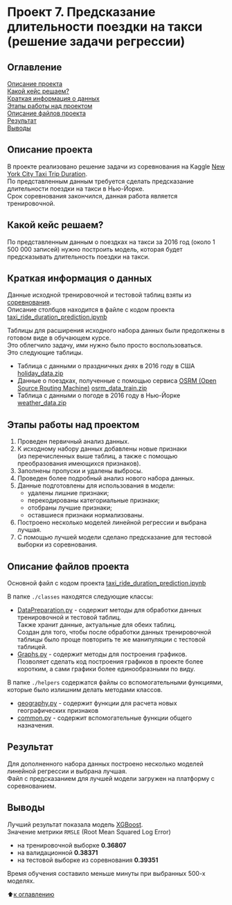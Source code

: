 # Проект 7. Предсказание длительности поездки на такси (решение задачи регрессии)

## Оглавление

[Описание проекта](https://github.com/experiment0/sf_data_science/blob/main/project_07/README.md#Описание-проекта)\
[Какой кейс решаем?](https://github.com/experiment0/sf_data_science/blob/main/project_07/README.md#Какой-кейс-решаем)\
[Краткая информация о данных](https://github.com/experiment0/sf_data_science/blob/main/project_07/README.md#Краткая-информация-о-данных)\
[Этапы работы над проектом](https://github.com/experiment0/sf_data_science/blob/main/project_07/README.md#Этапы-работы-над-проектом)\
[Описание файлов проекта](https://github.com/experiment0/sf_data_science/blob/main/project_07/README.md#Описание-файлов-проекта)\
[Результат](https://github.com/experiment0/sf_data_science/blob/main/project_07/README.md#Результат)\
[Выводы](https://github.com/experiment0/sf_data_science/blob/main/project_07/README.md#Выводы)

## Описание проекта

В проекте реализовано решение задачи из соревнования на Kaggle [New York City Taxi Trip Duration](https://www.kaggle.com/competitions/nyc-taxi-trip-duration/overview).\
По представленным данным требуется сделать предсказание длительности поездки на такси в Нью-Йорке.\
Срок соревнования закончился, данная работа является тренировочной.

## Какой кейс решаем?

По представленным данным о поездках на такси за 2016 год (около 1 500 000 записей) нужно построить модель,
которая будет предсказывать длительность поездки на такси.

## Краткая информация о данных

Данные исходной тренировочной и тестовой таблиц взяты из [соревнования](https://www.kaggle.com/competitions/nyc-taxi-trip-duration/overview).\
Описание столбцов находится в файле с кодом проекта [taxi_ride_duration_prediction.ipynb](https://github.com/experiment0/sf_data_science/blob/main/project_07/taxi_ride_duration_prediction.ipynb)

Таблицы для расширения исходного набора данных были предолжены в готовом виде в обучающем курсе.\
Это облегчило задачу, ими нужно было просто воспользоваться.\
Это следующие таблицы.

- Таблица с данными о праздничных днях в 2016 году в США [holiday_data.zip](https://disk.yandex.ru/d/Zh1pZo_f3QQUtA)
- Данные о поездках, полученные с помощью сервиса [OSRM (Open Source Routing Machine)](https://en.wikipedia.org/wiki/Open_Source_Routing_Machine) [osrm_data_train.zip](https://disk.yandex.ru/d/_YOYziN_B-a4-Q)
- Таблица с данными о погоде в 2016 году в Нью-Йорке [weather_data.zip](https://disk.yandex.ru/d/wox1x1_5biSstA)

## Этапы работы над проектом

1. Проведен первичный анализ данных.
2. К исходному набору данных добавлены новые признаки \
(из перечисленных выше таблиц, а также с помощью преобразования имеющихся признаков).
3. Заполнены пропуски и удалены выбросы.
4. Проведен более подробный анализ нового набора данных.
5. Данные подготовлены для использования в модели:
    - удалены лишние признаки;
    - перекодированы категориальные признаки;
    - отобраны лучшие признаки;
    - оставшиеся признаки нормализованы.
6. Построено несколько моделей линейной регрессии и выбрана лучшая.
7. С помощью лучшей модели сделано предсказание для тестовой выборки из соревнования.

## Описание файлов проекта

Основной файл с кодом проекта [taxi_ride_duration_prediction.ipynb](https://github.com/experiment0/sf_data_science/blob/main/project_07/taxi_ride_duration_prediction.ipynb)

В папке `./classes` находятся следующие классы:
- [DataPreparation.py](https://github.com/experiment0/sf_data_science/blob/main/project_07/classes/DataPreparation.py) - содержит методы для обработки данных тренировочной и тестовой таблиц.\
Также хранит данные, актуальные для обеих таблиц.\
Создан для того, чтобы после обработки данных тренировочной таблицы было проще повторить те же манипуляции с тестовой таблицей.
- [Graphs.py](https://github.com/experiment0/sf_data_science/blob/main/project_07/classes/Graphs.py) - содержит методы для построения графиков.\
Позволяет сделать код построения графиков в проекте более коротким, а сами графики более единообразными по виду.

В папке `./helpers` содержатся файлы со вспомогательными функциями, которые было излишним делать методами классов.
- [geography.py](https://github.com/experiment0/sf_data_science/blob/main/project_07/helpers/geography.py) - содержит функции для расчета новых географических признаков
- [common.py](https://github.com/experiment0/sf_data_science/blob/main/project_07/helpers/common.py) - содержит вспомогательные функции общего назначения.

## Результат

Для дополненного набора данных построено несколько моделей линейной регрессии и выбрана лучшая.\
Файл с предсказанием для лучшей модели загружен на платформу с соревнованием.

## Выводы

Лучший результат показала модель [XGBoost](https://neerc.ifmo.ru/wiki/index.php?title=XGBoost).\
Значение метрики `RMSLE` (Root Mean Squared Log Error) 
- на тренировочной выборке **0.36807**
- на валидационной **0.38371**
- на тестовой выборке из соревнования **0.39351**

Время обучения составило меньше минуты при выбранных 500-х моделях.

:arrow_up:[к оглавлению](https://github.com/experiment0/sf_data_science/blob/main/project_07/README.md#Оглавление)
